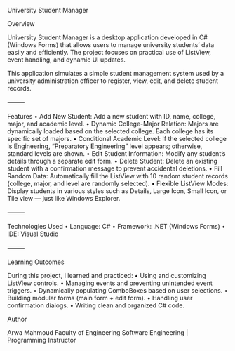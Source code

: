University Student Manager

Overview

University Student Manager is a desktop application developed in C# (Windows Forms) that allows users to manage university students’ data easily and efficiently.
The project focuses on practical use of ListView, event handling, and dynamic UI updates.

This application simulates a simple student management system used by a university administration officer to register, view, edit, and delete student records.

⸻

Features
	•	Add New Student:
Add a new student with ID, name, college, major, and academic level.
	•	Dynamic College-Major Relation:
Majors are dynamically loaded based on the selected college. Each college has its specific set of majors.
	•	Conditional Academic Level:
If the selected college is Engineering, “Preparatory Engineering” level appears; otherwise, standard levels are shown.
	•	Edit Student Information:
Modify any student’s details through a separate edit form.
	•	Delete Student:
Delete an existing student with a confirmation message to prevent accidental deletions.
	•	Fill Random Data:
Automatically fill the ListView with 10 random student records (college, major, and level are randomly selected).
	•	Flexible ListView Modes:
Display students in various styles such as Details, Large Icon, Small Icon, or Tile view — just like Windows Explorer.

⸻

Technologies Used
	•	Language: C#
	•	Framework: .NET (Windows Forms)
	•	IDE: Visual Studio

⸻

Learning Outcomes

During this project, I learned and practiced:
	•	Using and customizing ListView controls.
	•	Managing events and preventing unintended event triggers.
	•	Dynamically populating ComboBoxes based on user selections.
	•	Building modular forms (main form + edit form).
	•	Handling user confirmation dialogs.
	•	Writing clean and organized C# code.
  
Author

Arwa Mahmoud
Faculty of Engineering
Software Engineering | Programming Instructor
